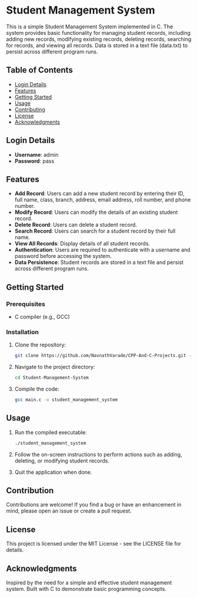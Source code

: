 # Student Management System

This is a simple Student Management System implemented in C. The system provides basic functionality for managing student records, including adding new records, modifying existing records, deleting records, searching for records, and viewing all records. Data is stored in a text file (data.txt) to persist across different program runs.

## Table of Contents

- [Login Details](#Login-Details)
- [Features](#features)
- [Getting Started](#getting-started)
- [Usage](#usage)
- [Contributing](#contributing)
- [License](#license)
- [Acknowledgments](#acknowledgments)


## Login Details
- **Username**: admin
- **Password**: pass

## Features

- **Add Record**: Users can add a new student record by entering their ID, full name, class, branch, address, email address, roll number, and phone number.
- **Modify Record**: Users can modify the details of an existing student record.
- **Delete Record**: Users can delete a student record.
- **Search Record**: Users can search for a student record by their full name.
- **View All Records**: Display details of all student records.
- **Authentication**: Users are required to authenticate with a username and password before accessing the system.
- **Data Persistence**: Student records are stored in a text file and persist across different program runs.

## Getting Started

### Prerequisites

- C compiler (e.g., GCC)

### Installation

1. Clone the repository:

   ```bash
   git clone https://github.com/NavnathVarade/CPP-And-C-Projects.git -b main --single-branch Student-Management-System


2. Navigate to the project directory:

    ```bash
    cd Student-Management-System
3. Compile the code:

    ```bash
    gcc main.c -o student_management_system

## Usage

1. Run the compiled executable:

    ```bash
    ./student_management_system

2. Follow the on-screen instructions to perform actions such as adding, deleting, or modifying student records.

3. Quit the application when done.

## Contribution
Contributions are welcome! If you find a bug or have an enhancement in mind, please open an issue or create a pull request.

## License 
This project is licensed under the MIT License - see the LICENSE file for details.

## Acknowledgments
Inspired by the need for a simple and effective student management system.
Built with C to demonstrate basic programming concepts.
